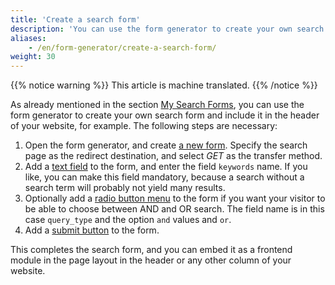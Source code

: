 ```yaml
---
title: 'Create a search form'
description: 'You can use the form generator to create your own search form and include it in the header of your website, for example.'
aliases:
    - /en/form-generator/create-a-search-form/
weight: 30
---
```


{{% notice warning %}}
This article is machine translated.
{{% /notice %}}

As already mentioned in the section [My Search Forms](/en/layout/module-management/website-search/#own-search-forms), you can use the form generator to create your own search form and include it in the header of your website, for example. The following steps are necessary:

1. Open the form generator, and create [a new form](/en/form-generator/forms/#form-configuration). Specify the search page as the redirect destination, and select *GET* as the transfer method.
2. Add a [text field](/en/form-generator/form-fields/#text-field) to the form, and enter the field `keywords` name. If you like, you can make this field mandatory, because a search without a search term will probably not yield many results.
3. Optionally add a [radio button menu](/en/form-generator/form-fields/#radio-button-menu) to the form if you want your visitor to be able to choose between AND and OR search. The field name is in this case `query_type` and the option `and` values and `or`.
4. Add a [submit button](/en/form-generator/form-fields/#submit-field) to the form.

This completes the search form, and you can embed it as a frontend module in the page layout in the header or any other column of your website.
